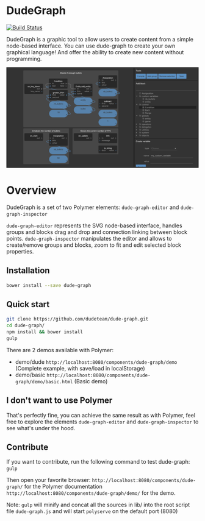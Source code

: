 DudeGraph
=========

[![Build Status](https://travis-ci.org/dudeteam/dude-graph.svg?branch=travis)](https://travis-ci.org/dudeteam/dude-graph)

DudeGraph is a graphic tool to allow users to create content from a simple node-based interface.
You can use dude-graph to create your own graphical language! And offer the ability to create new content without programming.

![Graph](dude-graph.png)

# Overview

DudeGraph is a set of two Polymer elements: `dude-graph-editor` and `dude-graph-inspector`

`dude-graph-editor` represents the SVG node-based interface, handles groups and blocks drag and drop and connection linking between block points.
`dude-graph-inspector` manipulates the editor and allows to create/remove groups and blocks, zoom to fit and edit selected block properties.

## Installation

``` bash
bower install --save dude-graph
```

## Quick start

``` sh
git clone https://github.com/dudeteam/dude-graph.git
cd dude-graph/
npm install && bower install
gulp
```

There are 2 demos available with Polymer: 
* demo/dude ``` http://localhost:8080/components/dude-graph/demo ``` (Complete example, with save/load in localStorage)
* demo/basic ``` http://localhost:8080/components/dude-graph/demo/basic.html ``` (Basic demo)

## I don't want to use Polymer

That's perfectly fine, you can achieve the same result as with Polymer, feel free to explore the elements `dude-graph-editor` and `dude-graph-inspector` to see what's under the hood.

## Contribute

If you want to contribute, run the following command to test dude-graph:
``` gulp ```

Then open your favorite browser:
``` http://localhost:8080/components/dude-graph/ ``` for the Polymer documentation
``` http://localhost:8080/components/dude-graph/demo/ ``` for the demo.

Note: ``` gulp ``` will minify and concat all the sources in lib/ into the root script file ``` dude-graph.js ``` and will start ``` polyserve ``` on the default port (8080)